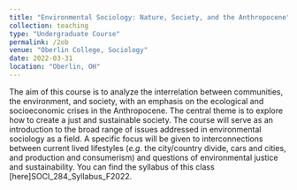 ```yaml
---
title: "Environmental Sociology: Nature, Society, and the Anthropocene"
collection: teaching
type: "Undergraduate Course"
permalink: /2ob
venue: "Oberlin College, Sociology"
date: 2022-03-31
location: "Oberlin, OH"
---
```

The aim of this course is to analyze the interrelation between communities, the environment, and society, with an emphasis on the ecological and socioeconomic crises in the Anthropocene. The central theme is to explore how to create a just and sustainable society. The course will serve as an introduction to the broad range of issues addressed in environmental sociology as a field. A specific focus will be given to interconnections between current lived lifestyles (_e.g._ the city/country divide, cars and cities, and production and consumerism) and questions of environmental justice and sustainability. You can find the syllabus of this class [here]SOCI_284_Syllabus_F2022. 


